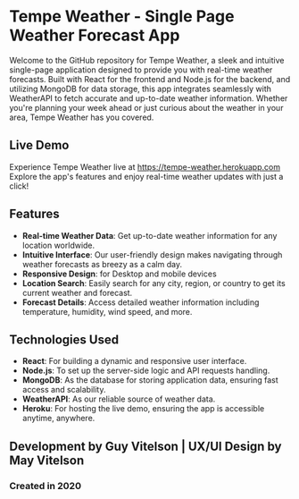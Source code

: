 # Tempe Weather - Single Page Weather Forecast App

Welcome to the GitHub repository for Tempe Weather, a sleek and intuitive single-page application designed to provide you with real-time weather forecasts. Built with React for the frontend and Node.js for the backend, and utilizing MongoDB for data storage, this app integrates seamlessly with WeatherAPI to fetch accurate and up-to-date weather information. Whether you're planning your week ahead or just curious about the weather in your area, Tempe Weather has you covered.

## Live Demo

Experience Tempe Weather live at https://tempe-weather.herokuapp.com
Explore the app's features and enjoy real-time weather updates with just a click!

## Features

- **Real-time Weather Data**: Get up-to-date weather information for any location worldwide.
- **Intuitive Interface**: Our user-friendly design makes navigating through weather forecasts as breezy as a calm day.
- **Responsive Design**: for Desktop and mobile devices
- **Location Search**: Easily search for any city, region, or country to get its current weather and forecast.
- **Forecast Details**: Access detailed weather information including temperature, humidity, wind speed, and more.

## Technologies Used

- **React**: For building a dynamic and responsive user interface.
- **Node.js**: To set up the server-side logic and API requests handling.
- **MongoDB**: As the database for storing application data, ensuring fast access and scalability.
- **WeatherAPI**: As our reliable source of weather data.
- **Heroku**: For hosting the live demo, ensuring the app is accessible anytime, anywhere.

## Development by Guy Vitelson | UX/UI Design by May Vitelson
### Created in 2020